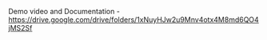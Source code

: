 Demo video and Documentation - https://drive.google.com/drive/folders/1xNuyHJw2u9Mnv4otx4M8md6QO4jMS2Sf
